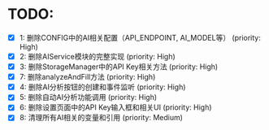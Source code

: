 # TODO:

- [x] 1: 删除CONFIG中的AI相关配置（API_ENDPOINT, AI_MODEL等） (priority: High)
- [x] 2: 删除AIService模块的完整实现 (priority: High)
- [x] 3: 删除StorageManager中的API Key相关方法 (priority: High)
- [x] 7: 删除analyzeAndFill方法 (priority: High)
- [x] 4: 删除AI分析按钮的创建和事件监听 (priority: High)
- [x] 5: 删除自动AI分析功能调用 (priority: High)
- [x] 6: 删除设置页面中的API Key输入框和相关UI (priority: High)
- [x] 8: 清理所有AI相关的变量和引用 (priority: Medium)
